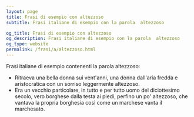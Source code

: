 ```yaml
---
layout: page
title: Frasi di esempio con altezzoso 
subtitle: Frasi italiane di esempio con la parola  altezzoso

og_title: Frasi di esempio con altezzoso 
og_description: Frasi italiane di esempio con la parola  altezzoso
og_type: website
permalink: /frasi/a/altezzoso.html
---
```


Frasi italiane di esempio contenenti la parola altezzoso:


- Ritraeva una bella donna sui vent'anni, una donna dall'aria fredda e aristocratica con un sorriso leggermente altezzoso.
- Era un vecchio particolare, in tutto e per tutto uomo del diciottesimo secolo, vero borghese dalla testa ai piedi, perfino un po' altezzoso, che vantava la propria borghesia così come un marchese vanta il marchesato.

